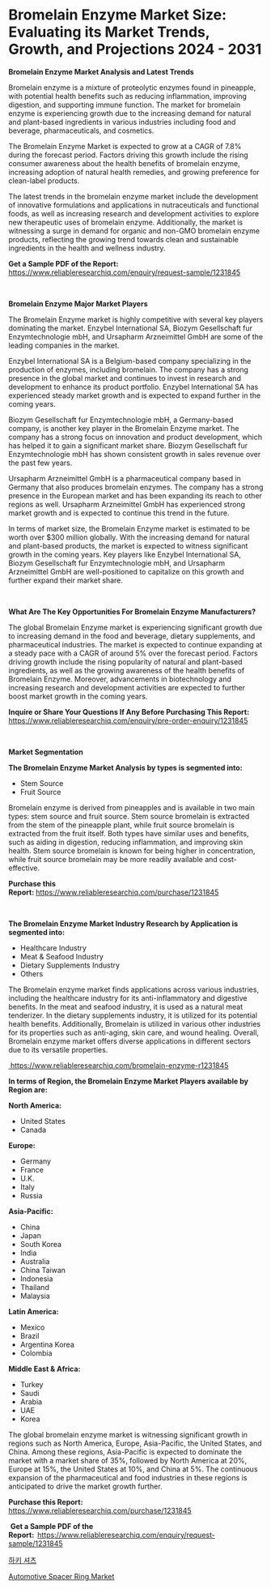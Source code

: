 <p><h1>Bromelain Enzyme Market Size: Evaluating its Market Trends, Growth, and Projections 2024 - 2031</h1></p><p><strong>Bromelain Enzyme Market Analysis and Latest Trends</strong></p>
<p><p>Bromelain enzyme is a mixture of proteolytic enzymes found in pineapple, with potential health benefits such as reducing inflammation, improving digestion, and supporting immune function. The market for bromelain enzyme is experiencing growth due to the increasing demand for natural and plant-based ingredients in various industries including food and beverage, pharmaceuticals, and cosmetics.</p><p>The Bromelain Enzyme Market is expected to grow at a CAGR of 7.8% during the forecast period. Factors driving this growth include the rising consumer awareness about the health benefits of bromelain enzyme, increasing adoption of natural health remedies, and growing preference for clean-label products.</p><p>The latest trends in the bromelain enzyme market include the development of innovative formulations and applications in nutraceuticals and functional foods, as well as increasing research and development activities to explore new therapeutic uses of bromelain enzyme. Additionally, the market is witnessing a surge in demand for organic and non-GMO bromelain enzyme products, reflecting the growing trend towards clean and sustainable ingredients in the health and wellness industry.</p></p>
<p><strong>Get a Sample PDF of the Report:&nbsp;</strong> <a href="https://www.reliableresearchiq.com/enquiry/request-sample/1231845">https://www.reliableresearchiq.com/enquiry/request-sample/1231845</a></p>
<p>&nbsp;</p>
<p><strong>Bromelain Enzyme Major Market Players</strong></p>
<p><p>The Bromelain Enzyme market is highly competitive with several key players dominating the market. Enzybel International SA, Biozym Gesellschaft fur Enzymtechnologie mbH, and Ursapharm Arzneimittel GmbH are some of the leading companies in the market.</p><p>Enzybel International SA is a Belgium-based company specializing in the production of enzymes, including bromelain. The company has a strong presence in the global market and continues to invest in research and development to enhance its product portfolio. Enzybel International SA has experienced steady market growth and is expected to expand further in the coming years.</p><p>Biozym Gesellschaft fur Enzymtechnologie mbH, a Germany-based company, is another key player in the Bromelain Enzyme market. The company has a strong focus on innovation and product development, which has helped it to gain a significant market share. Biozym Gesellschaft fur Enzymtechnologie mbH has shown consistent growth in sales revenue over the past few years.</p><p>Ursapharm Arzneimittel GmbH is a pharmaceutical company based in Germany that also produces bromelain enzymes. The company has a strong presence in the European market and has been expanding its reach to other regions as well. Ursapharm Arzneimittel GmbH has experienced strong market growth and is expected to continue this trend in the future.</p><p>In terms of market size, the Bromelain Enzyme market is estimated to be worth over $300 million globally. With the increasing demand for natural and plant-based products, the market is expected to witness significant growth in the coming years. Key players like Enzybel International SA, Biozym Gesellschaft fur Enzymtechnologie mbH, and Ursapharm Arzneimittel GmbH are well-positioned to capitalize on this growth and further expand their market share.</p></p>
<p>&nbsp;</p>
<p><strong>What Are The Key Opportunities For Bromelain Enzyme Manufacturers?</strong></p>
<p><p>The global Bromelain Enzyme market is experiencing significant growth due to increasing demand in the food and beverage, dietary supplements, and pharmaceutical industries. The market is expected to continue expanding at a steady pace with a CAGR of around 5% over the forecast period. Factors driving growth include the rising popularity of natural and plant-based ingredients, as well as the growing awareness of the health benefits of Bromelain Enzyme. Moreover, advancements in biotechnology and increasing research and development activities are expected to further boost market growth in the coming years.</p></p>
<p><strong>Inquire or Share Your Questions If Any Before Purchasing This Report:</strong> <a href="https://www.reliableresearchiq.com/enquiry/pre-order-enquiry/1231845">https://www.reliableresearchiq.com/enquiry/pre-order-enquiry/1231845</a></p>
<p>&nbsp;</p>
<p><strong>Market Segmentation</strong></p>
<p><strong>The Bromelain Enzyme Market Analysis by types is segmented into:</strong></p>
<p><ul><li>Stem Source</li><li>Fruit Source</li></ul></p>
<p><p>Bromelain enzyme is derived from pineapples and is available in two main types: stem source and fruit source. Stem source bromelain is extracted from the stem of the pineapple plant, while fruit source bromelain is extracted from the fruit itself. Both types have similar uses and benefits, such as aiding in digestion, reducing inflammation, and improving skin health. Stem source bromelain is known for being higher in concentration, while fruit source bromelain may be more readily available and cost-effective.</p></p>
<p><strong>Purchase this Report:&nbsp;</strong><a href="https://www.reliableresearchiq.com/purchase/1231845">https://www.reliableresearchiq.com/purchase/1231845</a></p>
<p>&nbsp;</p>
<p><strong>The Bromelain Enzyme Market Industry Research by Application is segmented into:</strong></p>
<p><ul><li>Healthcare Industry</li><li>Meat & Seafood Industry</li><li>Dietary Supplements Industry</li><li>Others</li></ul></p>
<p><p>The Bromelain enzyme market finds applications across various industries, including the healthcare industry for its anti-inflammatory and digestive benefits. In the meat and seafood industry, it is used as a natural meat tenderizer. In the dietary supplements industry, it is utilized for its potential health benefits. Additionally, Bromelain is utilized in various other industries for its properties such as anti-aging, skin care, and wound healing. Overall, Bromelain enzyme market offers diverse applications in different sectors due to its versatile properties.</p></p>
<p><a href="https://www.reliableresearchiq.com/bromelain-enzyme-r1231845">&nbsp;https://www.reliableresearchiq.com/bromelain-enzyme-r1231845</a></p>
<p><strong>In terms of Region, the Bromelain Enzyme Market Players available by Region are:</strong></p>
<p>
    <p> <strong> North America: </strong>
        <ul>
            <li>United States</li>
            <li>Canada</li>
        </ul>
        </p> 
    <p> <strong> Europe: </strong>
        <ul>
            <li>Germany</li>
            <li>France</li>
            <li>U.K.</li>
            <li>Italy</li>
            <li>Russia</li>
        </ul>
        </p> 
    <p> <strong> Asia-Pacific: </strong>
        <ul>
            <li>China</li>
            <li>Japan</li>
            <li>South Korea</li>
            <li>India</li>
            <li>Australia</li>
            <li>China Taiwan</li>
            <li>Indonesia</li>
            <li>Thailand</li>
            <li>Malaysia</li>
        </ul>
        </p> 
    <p> <strong> Latin America: </strong>
        <ul>
            <li>Mexico</li>
            <li>Brazil</li>
            <li>Argentina Korea</li>
            <li>Colombia</li>
        </ul>
        </p> 
    <p> <strong> Middle East & Africa: </strong>
        <ul>
            <li>Turkey</li>
            <li>Saudi</li>
            <li>Arabia</li>
            <li>UAE</li>
            <li>Korea</li>
        </ul>
    </p>
    </p>
<p><p>The global bromelain enzyme market is witnessing significant growth in regions such as North America, Europe, Asia-Pacific, the United States, and China. Among these regions, Asia-Pacific is expected to dominate the market with a market share of 35%, followed by North America at 20%, Europe at 15%, the United States at 10%, and China at 5%. The continuous expansion of the pharmaceutical and food industries in these regions is anticipated to drive the market growth further.</p></p>
<p><strong>Purchase this Report: </strong><a href="https://www.reliableresearchiq.com/purchase/1231845">https://www.reliableresearchiq.com/purchase/1231845</a></p>
<p>&nbsp;<strong>Get a Sample PDF of the Report:&nbsp;&nbsp;</strong><a href="https://www.reliableresearchiq.com/enquiry/request-sample/1231845">https://www.reliableresearchiq.com/enquiry/request-sample/1231845</a></p>
<p><strong></strong></p>
<p><p><a href="https://github.com/KellyLyncyh543964/Market-Research-Report-List-2/blob/main/56384867772.md">하키 셔츠</a></p><p><a href="https://github.com/derrinmiltonellis35gcl/Market-Research-Report-List-3/blob/main/automotive-spacer-ring-market.md">Automotive Spacer Ring Market</a></p></p>